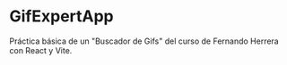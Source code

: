 # GifExpertApp

Práctica básica de un "Buscador de Gifs" del curso de Fernando Herrera con React y Vite.